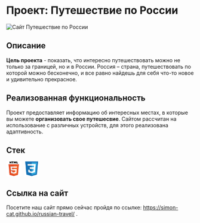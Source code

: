 # Проект: Путешествие по России
<img src="https://github.com/simon-Cat/russian-travel/assets/110557132/4693fb64-3ea4-4235-9960-18c519a51bdd" alt="Сайт Путешествие по России">

## Описание

**Цель проекта** - показать, что интересно путешествовать можно не только за границей, но и в России. Россия – страна, путешествовать по которой можно бесконечно, и все равно найдешь для себя что-то новое и удивительно прекрасное.

## Реализованная функциональность

Проект предоставляет информацию об интересных местах, в которые вы можете **организовать свое путешесвие**. 
Сайтом рассчитан на использование с различных устройств, для этого реализована адаптивность.

## Стек

<div>
  <img src="https://github.com/devicons/devicon/blob/master/icons/html5/html5-original-wordmark.svg" title="HTML 5" alt="HTML 5" width="40" height="40"/>&nbsp;
  <img src="https://github.com/devicons/devicon/blob/master/icons/css3/css3-original.svg" title="CSS 3" alt="CSS 3" width="40" height="40"/>&nbsp;
</div>

## Ссылка на сайт

Посетите наш сайт прямо сейчас пройдя по ссылке: https://simon-cat.github.io/russian-travel/ .

